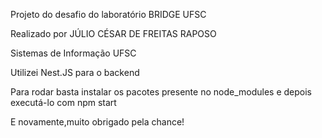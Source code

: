 Projeto do desafio do laboratório BRIDGE UFSC

Realizado por JÚLIO CÉSAR DE FREITAS RAPOSO

Sistemas de Informação UFSC

Utilizei Nest.JS para o backend 

Para rodar basta instalar os pacotes presente no node_modules
e depois executá-lo com npm start

E novamente,muito obrigado pela chance!